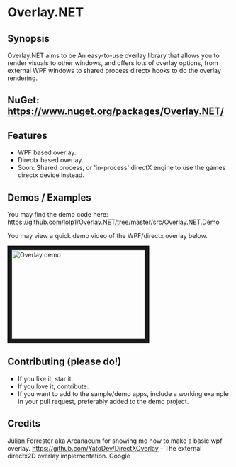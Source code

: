 # Overlay.NET

## Synopsis

Overlay.NET aims to be An easy-to-use overlay library that allows you to render visuals to other windows, and offers lots of overlay options, from external WPF windows to shared process directx hooks to do the overlay rendering. 



## NuGet: https://www.nuget.org/packages/Overlay.NET/

## Features 
- WPF based overlay.
- Directx based overlay.
- Soon: Shared process, or 'in-process' directX engine to use the games directx device instead.

## Demos / Examples
You may find the demo code here: https://github.com/lolp1/Overlay.NET/tree/master/src/Overlay.NET.Demo

You may view a quick demo video of the WPF/directx overlay below.

<a href="https://www.youtube.com/watch?v=HN7cdjoMZxc
" target="_blank"><img src="http://img.youtube.com/vi/aq6LG3IML7s/0.jpg" 
alt="Overlay demo" width="300" height="200" border="10" /></a>

## Contributing (please do!)
- If you like it, star it. 
- If you love it, contribute. 
- If you want to add to the sample/demo apps, include a working example in your pull request, preferably added to the demo project.

## Credits
Julian Forrester aka Arcanaeum for showing me how to make a basic wpf overlay.
https://github.com/YatoDev/DirectXOverlay - The external directx2D overlay implementation.
Google

